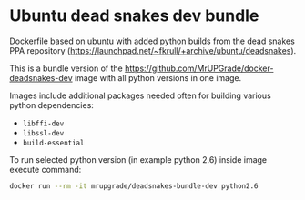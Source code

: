 # Ubuntu dead snakes dev bundle

Dockerfile based on ubuntu with added python builds from the dead snakes PPA repository
(https://launchpad.net/~fkrull/+archive/ubuntu/deadsnakes).

This is a bundle version of the https://github.com/MrUPGrade/docker-deadsnakes-dev image with all python 
versions in one image. 

Images include additional packages needed often for building various python dependencies:

 - `libffi-dev`
 - `libssl-dev`
 - `build-essential`
 
To run selected python version (in example python 2.6) inside image execute command:

```bash
docker run --rm -it mrupgrade/deadsnakes-bundle-dev python2.6
```

